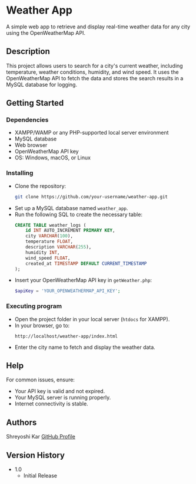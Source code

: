 # Weather App

A simple web app to retrieve and display real-time weather data for any city using the OpenWeatherMap API.

## Description

This project allows users to search for a city's current weather, including temperature, weather conditions, humidity, and wind speed. It uses the OpenWeatherMap API to fetch the data and stores the search results in a MySQL database for logging.

## Getting Started

### Dependencies

* XAMPP/WAMP or any PHP-supported local server environment
* MySQL database
* Web browser
* OpenWeatherMap API key
* OS: Windows, macOS, or Linux

### Installing

* Clone the repository:
  ```bash
  git clone https://github.com/your-username/weather-app.git
  ```
* Set up a MySQL database named `weather_app`.
* Run the following SQL to create the necessary table:
  ```sql
  CREATE TABLE weather_logs (
      id INT AUTO_INCREMENT PRIMARY KEY,
      city VARCHAR(100),
      temperature FLOAT,
      description VARCHAR(255),
      humidity INT,
      wind_speed FLOAT,
      created_at TIMESTAMP DEFAULT CURRENT_TIMESTAMP
  );
  ```
* Insert your OpenWeatherMap API key in `getWeather.php`:
  ```php
  $apiKey = 'YOUR_OPENWEATHERMAP_API_KEY';
  ```

### Executing program

* Open the project folder in your local server (`htdocs` for XAMPP).
* In your browser, go to:
  ```url
  http://localhost/weather-app/index.html
  ```
* Enter the city name to fetch and display the weather data.

## Help

For common issues, ensure:
* Your API key is valid and not expired.
* Your MySQL server is running properly.
* Internet connectivity is stable.

## Authors

Shreyoshi Kar
[GitHub Profile](https://github.com/theSys12630)

## Version History

* 1.0
    * Initial Release



